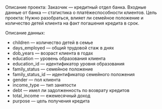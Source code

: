 Описание проекта:
  Заказчик — кредитный отдел банка. Входные данные от банка — статистика о платёжеспособности клиентов.
  Цель проекта: Нужно разобраться, влияет ли семейное положение и количество детей клиента на факт погашения кредита в срок.


Описание данных: 
* children — количество детей в семье
* days_employed — общий трудовой стаж в днях
* dob_years — возраст клиента в годах
* education — уровень образования клиента
* education_id — идентификатор уровня образования
* family_status — семейное положение
* family_status_id — идентификатор семейного положения
* gender — пол клиента
* income_type — тип занятости
* debt — имел ли задолженность по возврату кредитов
* total_income — ежемесячный доход
* purpose — цель получения кредита
